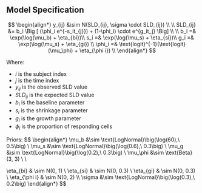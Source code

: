 
## Model Specification



$$
\begin{align*}
y_{ij}  &\sim N(SLD_{ij}, \sigma \cdot SLD_{ij}) \\ \\
SLD_{ij} &= b_i \Big [ (\phi_i e^{-s_it_{j}}) + (1-\phi_i) \cdot e^{g_it_j} \Big] \\ \\
b_i =& \exp(\log(\mu_b) + \eta_{bi})\\ 
s_i =& \exp(\log(\mu_s) + \eta_{si})\\ 
g_i =& \exp(\log(\mu_s) + \eta_{gi}) \\ 
\phi_i =& \text{logit}^{-1}(\text{logit}(\mu_\phi) + \eta_{\phi i}) \\
\end{align*}
$$

Where:
- $i$ is the subject index
- $j$ is the time index
- $y_{ij}$ is the observed SLD value
- $SLD_{ij}$ is the expected SLD value
- $b_i$ is the baseline parameter 
- $s_i$ is the shrinkage parameter
- $g_i$ is the growth parameter
- $\phi_i$ is the proportion of responding cells



Priors:
$$
\begin{align*}
\mu_b &\sim \text{LogNormal}\big(\log(60),\ 0.5\big) \\
\mu_s &\sim \text{LogNormal}\big(\log(0.6),\ 0.3\big) \\
\mu_g &\sim \text{LogNormal}\big(\log(0.2),\ 0.3\big) \\
\mu_\phi &\sim \text{Beta}(3, 3) \\ \\
 
\eta_{bi} & \sim N(0, 1) \\
\eta_{si} & \sim N(0, 0.3) \\
\eta_{gi} & \sim N(0, 0.3) \\
\eta_{\phi i} & \sim N(0, 2) \\\\
\sigma &\sim \text{LogNormal}\big(\log(0.3),\ 0.2\big)
\end{align*}
$$









